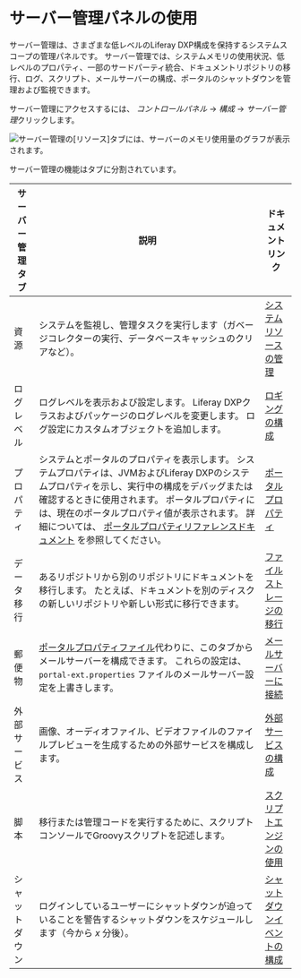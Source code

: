 # サーバー管理パネルの使用

サーバー管理は、さまざまな低レベルのLiferay DXP構成を保持するシステムスコープの管理パネルです。 サーバー管理では、システムメモリの使用状況、低レベルのプロパティ、一部のサードパーティ統合、ドキュメントリポジトリの移行、ログ、スクリプト、メールサーバーの構成、ポータルのシャットダウンを管理および監視できます。

サーバー管理にアクセスするには、 *コントロールパネル* → *構成* → *サーバー管理*クリックします。

![サーバー管理の[リソース]タブには、サーバーのメモリ使用量のグラフが表示されます。](using-the-server-administration-panel/images/01.png)

サーバー管理の機能はタブに分割されています。

| サーバー管理タブ | 説明                                                                                                                                                                                                                                                                                  | ドキュメントリンク                                                                                                            |
| -------- | ----------------------------------------------------------------------------------------------------------------------------------------------------------------------------------------------------------------------------------------------------------------------------------- | -------------------------------------------------------------------------------------------------------------------- |
| 資源       | システムを監視し、管理タスクを実行します（ガベージコレクターの実行、データベースキャッシュのクリアなど）。                                                                                                                                                                                                                               | [システムリソースの管理](./managing-system-resources.md)                                                                        |
| ログレベル    | ログレベルを表示および設定します。 Liferay DXPクラスおよびパッケージのログレベルを変更します。 ログ設定にカスタムオブジェクトを追加します。                                                                                                                                                                                                        | [ロギングの構成](./configuring-logging.md)                                                                                  |
| プロパティ    | システムとポータルのプロパティを表示します。 システムプロパティは、JVMおよびLiferay DXPのシステムプロパティを示し、実行中の構成をデバッグまたは確認するときに使用されます。 ポータルプロパティには、現在のポータルプロパティ値が表示されます。 詳細については、 [ポータルプロパティリファレンスドキュメント](https://docs.liferay.com/portal/7.3-latest/propertiesdoc/portal.properties.html) を参照してください。                        | [ポータルプロパティ](./../../installation-and-upgrades/reference/portal-properties.md)                                        |
| データ移行    | あるリポジトリから別のリポジトリにドキュメントを移行します。 たとえば、ドキュメントを別のディスクの新しいリポジトリや新しい形式に移行できます。                                                                                                                                                                                                            | [ファイルストレージの移行](./../file-storage/file-store-migration.md)                                                            |
| 郵便物      | [ポータルプロパティファイル](../../installation-and-upgrades/setting-up-liferay-dxp/configuring-mail/alternative-email-configuration-methods.md#configuring-the-built-in-mail-session-using-portal-properties)代わりに、このタブからメールサーバーを構成できます。 これらの設定は、 `portal-ext.properties` ファイルのメールサーバー設定を上書きします。 | [メールサーバーに接続](../../installation-and-upgrades/setting-up-liferay-dxp/configuring-mail/connecting-to-a-mail-server.md) |
| 外部サービス   | 画像、オーディオファイル、ビデオファイルのファイルプレビューを生成するための外部サービスを構成します。                                                                                                                                                                                                                                 | [外部サービスの構成](./configuring-external-services.md)                                                                      |
| 脚本       | 移行または管理コードを実行するために、スクリプトコンソールでGroovyスクリプトを記述します。                                                                                                                                                                                                                                    | [スクリプトエンジンの使用](./../using-the-script-engine/using-the-script-engine.md)                                              |
| シャット ダウン | ログインしているユーザーにシャットダウンが迫っていることを警告するシャットダウンをスケジュールします（今から *x* 分後）。                                                                                                                                                                                                                     | [シャットダウンイベントの構成](./configuring-a-shutdown-event.md)                                                                  |

